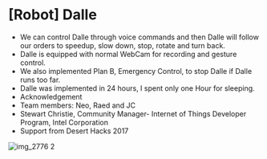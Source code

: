 # [Robot] Dalle
*  We can control Dalle through voice commands and then Dalle will follow our orders to speedup, slow down, stop, rotate and turn back.
*  Dalle is equipped with normal WebCam for recording and gesture control.
*  We also implemented Plan B, Emergency Control, to stop Dalle if Dalle runs too far.
*  Dalle was implemented in 24 hours, I spent only one Hour for sleeping.
*  Acknowledgement
  * Team members: Neo, Raed and JC
  * Stewart Christie, Community Manager- Internet of Things Developer Program, Intel Corporation
  * Support from Desert Hacks 2017


![img_2776 2](https://cloud.githubusercontent.com/assets/1461806/23820775/49080038-05dd-11e7-9f92-e87217536a80.JPG)

